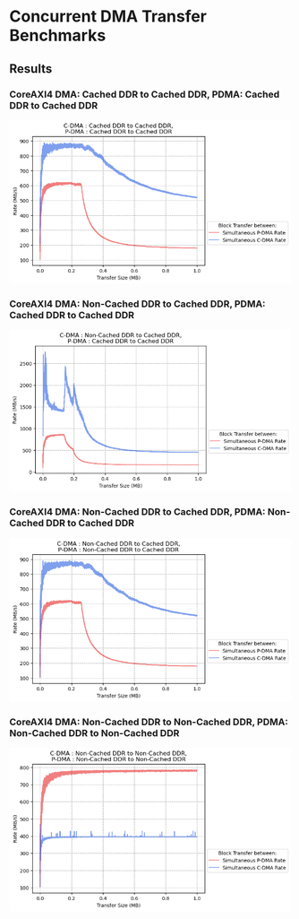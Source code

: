 # Concurrent DMA Transfer Benchmarks

## Results

### CoreAXI4 DMA: Cached DDR to Cached DDR, PDMA: Cached DDR to Cached DDR

![coreaxi4dma_cachedDDR_cachedDDR-PDMA_cachedDDR_cachedDDR](images/concurrent_dma_transfers/CACHED_DDR/CDMA_CACHED_DDR1-CACHED_DDR1+PDMA_CACHED_DDR1-CACHED_DDR1.png)

### CoreAXI4 DMA: Non-Cached DDR to Cached DDR, PDMA: Cached DDR to Cached DDR

![coreaxi4dma_noncachedDDR_cachedDDR-PDMA_cachedDDR_cachedDDR](images/concurrent_dma_transfers/CACHED_DDR/CDMA_NON_CACHED_DDR0-CACHED_DDR1%2BPDMA_CACHED_DDR0-CACHED_DDR1.png)

### CoreAXI4 DMA: Non-Cached DDR to Cached DDR, PDMA: Non-Cached DDR to Cached DDR

![coreaxi4dma_noncachedDDR_cachedDDR-PDMA_noncachedDDR_cachedDDR](images/concurrent_dma_transfers/CACHED_DDR/CDMA_NON_CACHED_DDR0-CACHED_DDR1+PDMA_NON_CACHED_DDR0-CACHED_DDR1.png)

### CoreAXI4 DMA: Non-Cached DDR to Non-Cached DDR, PDMA: Non-Cached DDR to Non-Cached DDR

![coreaxi4dma_noncachedDDR_noncachedDDR-PDMA_noncachedDDR_cachedDDR](images/concurrent_dma_transfers/CACHED_DDR/CDMA_NON_CACHED_DDR1-NON_CACHED_DDR1+PDMA_NON_CACHED_DDR1-NON_CACHED_DDR1.png)
